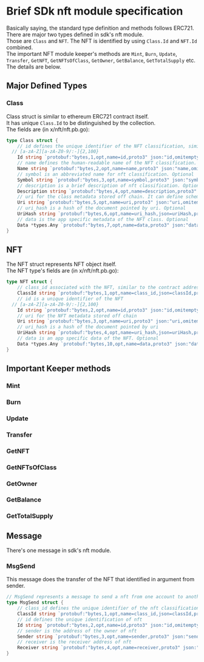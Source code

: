 # Brief SDk nft module specification

Basically saying, the standard type definition and methods follows ERC721.   
There are major two types defined in sdk's nft module.   
Those are `Class` and `NFT`. The NFT is identified by using `Class.Id` and `NFT.Id` combined.   
The important NFT module keeper's methods are  `Mint`, `Burn`, `Update`, `Transfer`, `GetNFT`, `GetNFTsOfClass`, `GetOwner`, `GetBalance`, `GetTotalSupply` etc.   
The details are below.

## Major Defined Types

### Class
Class struct is similar to ethereum ERC721 contract itself.   
It has unique `Class.Id` to be distinguished by the collection.   
The fields are (in x/nft/nft.pb.go):
```go
type Class struct {
	// id defines the unique identifier of the NFT classification, similar to the contract address of ERC721
  // [a-zA-Z][a-zA-Z0-9/:-]{2,100}
	Id string `protobuf:"bytes,1,opt,name=id,proto3" json:"id,omitempty"`
	// name defines the human-readable name of the NFT classification. Optional
	Name string `protobuf:"bytes,2,opt,name=name,proto3" json:"name,omitempty"`
	// symbol is an abbreviated name for nft classification. Optional
	Symbol string `protobuf:"bytes,3,opt,name=symbol,proto3" json:"symbol,omitempty"`
	// description is a brief description of nft classification. Optional
	Description string `protobuf:"bytes,4,opt,name=description,proto3" json:"description,omitempty"`
	// uri for the class metadata stored off chain. It can define schema for Class and NFT `Data` attributes. Optional
	Uri string `protobuf:"bytes,5,opt,name=uri,proto3" json:"uri,omitempty"`
	// uri_hash is a hash of the document pointed by uri. Optional
	UriHash string `protobuf:"bytes,6,opt,name=uri_hash,json=uriHash,proto3" json:"uri_hash,omitempty"`
	// data is the app specific metadata of the NFT class. Optional
	Data *types.Any `protobuf:"bytes,7,opt,name=data,proto3" json:"data,omitempty"`
}
```

## NFT

The NFT struct represents NFT object itself.   
The NFT type's fields are (in x/nft/nft.pb.go):
```go
type NFT struct {
	// class_id associated with the NFT, similar to the contract address of ERC721
	ClassId string `protobuf:"bytes,1,opt,name=class_id,json=classId,proto3" json:"class_id,omitempty"`
	// id is a unique identifier of the NFT
  // [a-zA-Z][a-zA-Z0-9/:-]{2,100}
	Id string `protobuf:"bytes,2,opt,name=id,proto3" json:"id,omitempty"`
	// uri for the NFT metadata stored off chain
	Uri string `protobuf:"bytes,3,opt,name=uri,proto3" json:"uri,omitempty"`
	// uri_hash is a hash of the document pointed by uri
	UriHash string `protobuf:"bytes,4,opt,name=uri_hash,json=uriHash,proto3" json:"uri_hash,omitempty"`
	// data is an app specific data of the NFT. Optional
	Data *types.Any `protobuf:"bytes,10,opt,name=data,proto3" json:"data,omitempty"`
}
```

## Important Keeper methods

### Mint

### Burn

### Update

### Transfer

### GetNFT

### GetNFTsOfClass

### GetOwner

### GetBalance

### GetTotalSupply

## Message

There's one message in sdk's nft module.   
### MsgSend

This message does the transfer of the NFT that identified in argument from sender.   
```go
// MsgSend represents a message to send a nft from one account to another account.
type MsgSend struct {
	// class_id defines the unique identifier of the nft classification, similar to the contract address of ERC721
	ClassId string `protobuf:"bytes,1,opt,name=class_id,json=classId,proto3" json:"class_id,omitempty"`
	// id defines the unique identification of nft
	Id string `protobuf:"bytes,2,opt,name=id,proto3" json:"id,omitempty"`
	// sender is the address of the owner of nft
	Sender string `protobuf:"bytes,3,opt,name=sender,proto3" json:"sender,omitempty"`
	// receiver is the receiver address of nft
	Receiver string `protobuf:"bytes,4,opt,name=receiver,proto3" json:"receiver,omitempty"`
}
```
